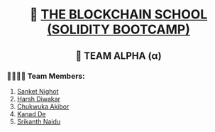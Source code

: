 <h1 align="center">🏫 <a href="https://theblockchainschool.io/" target="_blank">THE BLOCKCHAIN SCHOOL</a> <a href="https://soliditybootcamp.theblockchainschool.io/" target="_blank">(SOLIDITY BOOTCAMP)</a> </h1>

<h2 align="center">👬 TEAM ALPHA (α) </h2>

<h3>👨‍👨‍👦‍👦 Team Members: </h3>

1. [Sanket Nighot](http://github.com/sanketnighot "Sanket Nighot")
2. [Harsh Diwakar](http://github.com/harshy98 "Harsh Diwakar")
3. [Chukwuka Akibor](http://github.com/Chukwuka1488 "Chukwuka Akibor")
4. [Kanad De](https://github.com/CodingwithIITian007 "Kanad De")
5. [Srikanth Naidu](https://github.com/srikanthnaidu1234 "Srikanth Naidu")
